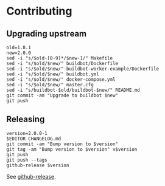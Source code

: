 # Contributing

## Upgrading upstream

```shell
old=1.8.1
new=2.0.0
sed -i "s/$old-[0-9]*/$new-1/" Makefile
sed -i "s/$old/$new/" buildbot/Dockerfile
sed -i "s/$old/$new/" buildbot-worker-example/Dockerfile
sed -i "s/$old/$new/" buildbot.yml
sed -i "s/$old/$new/" docker-compose.yml
sed -i "s/$old/$new/" master.cfg
sed -i "s/buildbot-$old/buildbot-$new/" README.md
git commit -am "Upgrade to buildbot $new"
git push
```

## Releasing

```shell
version=2.0.0-1
$EDITOR CHANGELOG.md
git commit -am "Bump version to $version"
git tag -am "Bump version to $version" v$version
git push
git push --tags
github-release $version
```

See [github-release](https://github.com/cjolowicz/scripts/blob/master/github/github-release.sh).
